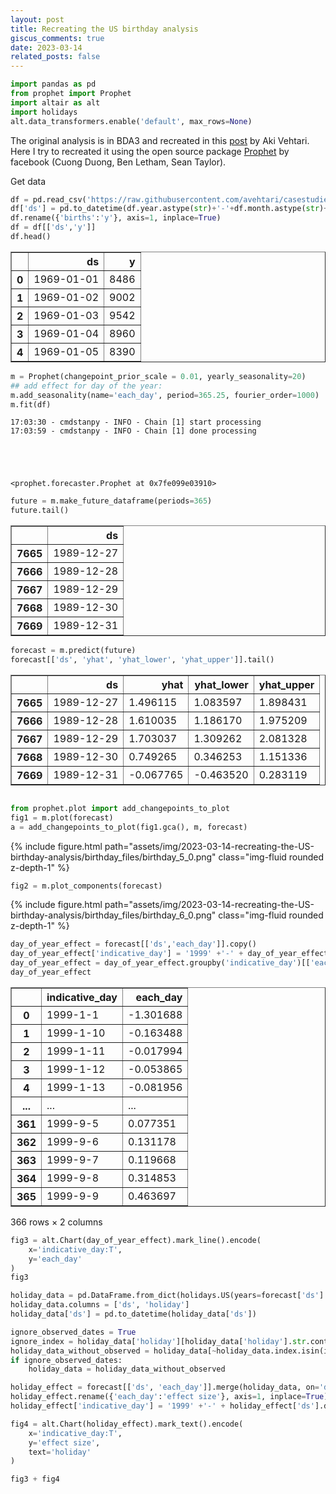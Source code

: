 ```yaml
---
layout: post
title: Recreating the US birthday analysis
giscus_comments: true
date: 2023-03-14
related_posts: false
---
```

```python
import pandas as pd
from prophet import Prophet
import altair as alt
import holidays
alt.data_transformers.enable('default', max_rows=None)
```

The original analysis is in BDA3 and recreated in this [post](https://avehtari.github.io/casestudies/Birthdays/birthdays.html) by Aki Vehtari.
Here I try to recreated it using the open source package [Prophet](https://facebook.github.io/prophet/) by facebook (Cuong Duong, Ben Letham, Sean Taylor).


Get data
```python
df = pd.read_csv('https://raw.githubusercontent.com/avehtari/casestudies/master/Birthdays/data/births_usa_1969.csv')
df['ds'] = pd.to_datetime(df.year.astype(str)+'-'+df.month.astype(str)+'-'+df.day.astype(str))
df.rename({'births':'y'}, axis=1, inplace=True)
df = df[['ds','y']]
df.head()
```




<div>
<style scoped>
    .dataframe tbody tr th:only-of-type {
        vertical-align: middle;
    }

    .dataframe tbody tr th {
        vertical-align: top;
    }

    .dataframe thead th {
        text-align: right;
    }
</style>
<table border="1" class="dataframe">
  <thead>
    <tr style="text-align: right;">
      <th></th>
      <th>ds</th>
      <th>y</th>
    </tr>
  </thead>
  <tbody>
    <tr>
      <th>0</th>
      <td>1969-01-01</td>
      <td>8486</td>
    </tr>
    <tr>
      <th>1</th>
      <td>1969-01-02</td>
      <td>9002</td>
    </tr>
    <tr>
      <th>2</th>
      <td>1969-01-03</td>
      <td>9542</td>
    </tr>
    <tr>
      <th>3</th>
      <td>1969-01-04</td>
      <td>8960</td>
    </tr>
    <tr>
      <th>4</th>
      <td>1969-01-05</td>
      <td>8390</td>
    </tr>
  </tbody>
</table>
</div>


```python
m = Prophet(changepoint_prior_scale = 0.01, yearly_seasonality=20)
## add effect for day of the year: 
m.add_seasonality(name='each_day', period=365.25, fourier_order=1000)
m.fit(df)
```

    17:03:30 - cmdstanpy - INFO - Chain [1] start processing
    17:03:59 - cmdstanpy - INFO - Chain [1] done processing





    <prophet.forecaster.Prophet at 0x7fe099e03910>




```python
future = m.make_future_dataframe(periods=365)
future.tail()
```




<div>
<style scoped>
    .dataframe tbody tr th:only-of-type {
        vertical-align: middle;
    }

    .dataframe tbody tr th {
        vertical-align: top;
    }

    .dataframe thead th {
        text-align: right;
    }
</style>
<table border="1" class="dataframe">
  <thead>
    <tr style="text-align: right;">
      <th></th>
      <th>ds</th>
    </tr>
  </thead>
  <tbody>
    <tr>
      <th>7665</th>
      <td>1989-12-27</td>
    </tr>
    <tr>
      <th>7666</th>
      <td>1989-12-28</td>
    </tr>
    <tr>
      <th>7667</th>
      <td>1989-12-29</td>
    </tr>
    <tr>
      <th>7668</th>
      <td>1989-12-30</td>
    </tr>
    <tr>
      <th>7669</th>
      <td>1989-12-31</td>
    </tr>
  </tbody>
</table>
</div>




```python
forecast = m.predict(future)
forecast[['ds', 'yhat', 'yhat_lower', 'yhat_upper']].tail()
```




<div>
<style scoped>
    .dataframe tbody tr th:only-of-type {
        vertical-align: middle;
    }

    .dataframe tbody tr th {
        vertical-align: top;
    }

    .dataframe thead th {
        text-align: right;
    }
</style>
<table border="1" class="dataframe">
  <thead>
    <tr style="text-align: right;">
      <th></th>
      <th>ds</th>
      <th>yhat</th>
      <th>yhat_lower</th>
      <th>yhat_upper</th>
    </tr>
  </thead>
  <tbody>
    <tr>
      <th>7665</th>
      <td>1989-12-27</td>
      <td>1.496115</td>
      <td>1.083597</td>
      <td>1.898431</td>
    </tr>
    <tr>
      <th>7666</th>
      <td>1989-12-28</td>
      <td>1.610035</td>
      <td>1.186170</td>
      <td>1.975209</td>
    </tr>
    <tr>
      <th>7667</th>
      <td>1989-12-29</td>
      <td>1.703037</td>
      <td>1.309262</td>
      <td>2.081328</td>
    </tr>
    <tr>
      <th>7668</th>
      <td>1989-12-30</td>
      <td>0.749265</td>
      <td>0.346253</td>
      <td>1.151336</td>
    </tr>
    <tr>
      <th>7669</th>
      <td>1989-12-31</td>
      <td>-0.067765</td>
      <td>-0.463520</td>
      <td>0.283119</td>
    </tr>
  </tbody>
</table>
</div>




```python

from prophet.plot import add_changepoints_to_plot
fig1 = m.plot(forecast)
a = add_changepoints_to_plot(fig1.gca(), m, forecast)
```


    
<div class="col-sm mt-3 mt-md-0">{% include figure.html path="assets/img/2023-03-14-recreating-the-US-birthday-analysis/birthday_files/birthday_5_0.png" class="img-fluid rounded z-depth-1" %} </div>


```python
fig2 = m.plot_components(forecast)

```
    
<div class="col-sm mt-3 mt-md-0">{% include figure.html path="assets/img/2023-03-14-recreating-the-US-birthday-analysis/birthday_files/birthday_6_0.png" class="img-fluid rounded z-depth-1" %} </div>
    



```python
day_of_year_effect = forecast[['ds','each_day']].copy()
day_of_year_effect['indicative_day'] = '1999' +'-' + day_of_year_effect['ds'].dt.month.astype(str) +'-' + day_of_year_effect['ds'].dt.day.astype(str)
day_of_year_effect = day_of_year_effect.groupby('indicative_day')[['each_day']].mean().reset_index()
day_of_year_effect
```




<div>
<style scoped>
    .dataframe tbody tr th:only-of-type {
        vertical-align: middle;
    }

    .dataframe tbody tr th {
        vertical-align: top;
    }

    .dataframe thead th {
        text-align: right;
    }
</style>
<table border="1" class="dataframe">
  <thead>
    <tr style="text-align: right;">
      <th></th>
      <th>indicative_day</th>
      <th>each_day</th>
    </tr>
  </thead>
  <tbody>
    <tr>
      <th>0</th>
      <td>1999-1-1</td>
      <td>-1.301688</td>
    </tr>
    <tr>
      <th>1</th>
      <td>1999-1-10</td>
      <td>-0.163488</td>
    </tr>
    <tr>
      <th>2</th>
      <td>1999-1-11</td>
      <td>-0.017994</td>
    </tr>
    <tr>
      <th>3</th>
      <td>1999-1-12</td>
      <td>-0.053865</td>
    </tr>
    <tr>
      <th>4</th>
      <td>1999-1-13</td>
      <td>-0.081956</td>
    </tr>
    <tr>
      <th>...</th>
      <td>...</td>
      <td>...</td>
    </tr>
    <tr>
      <th>361</th>
      <td>1999-9-5</td>
      <td>0.077351</td>
    </tr>
    <tr>
      <th>362</th>
      <td>1999-9-6</td>
      <td>0.131178</td>
    </tr>
    <tr>
      <th>363</th>
      <td>1999-9-7</td>
      <td>0.119668</td>
    </tr>
    <tr>
      <th>364</th>
      <td>1999-9-8</td>
      <td>0.314853</td>
    </tr>
    <tr>
      <th>365</th>
      <td>1999-9-9</td>
      <td>0.463697</td>
    </tr>
  </tbody>
</table>
<p>366 rows × 2 columns</p>
</div>




```python
fig3 = alt.Chart(day_of_year_effect).mark_line().encode(
    x='indicative_day:T',
    y='each_day'
)
fig3
```





<div id="altair-viz-590bf83eb3014f548538a076eca95d48"></div>
<script type="text/javascript">
  var VEGA_DEBUG = (typeof VEGA_DEBUG == "undefined") ? {} : VEGA_DEBUG;
  (function(spec, embedOpt){
    let outputDiv = document.currentScript.previousElementSibling;
    if (outputDiv.id !== "altair-viz-590bf83eb3014f548538a076eca95d48") {
      outputDiv = document.getElementById("altair-viz-590bf83eb3014f548538a076eca95d48");
    }
    const paths = {
      "vega": "https://cdn.jsdelivr.net/npm//vega@5?noext",
      "vega-lib": "https://cdn.jsdelivr.net/npm//vega-lib?noext",
      "vega-lite": "https://cdn.jsdelivr.net/npm//vega-lite@4.17.0?noext",
      "vega-embed": "https://cdn.jsdelivr.net/npm//vega-embed@6?noext",
    };

    function maybeLoadScript(lib, version) {
      var key = `${lib.replace("-", "")}_version`;
      return (VEGA_DEBUG[key] == version) ?
        Promise.resolve(paths[lib]) :
        new Promise(function(resolve, reject) {
          var s = document.createElement('script');
          document.getElementsByTagName("head")[0].appendChild(s);
          s.async = true;
          s.onload = () => {
            VEGA_DEBUG[key] = version;
            return resolve(paths[lib]);
          };
          s.onerror = () => reject(`Error loading script: ${paths[lib]}`);
          s.src = paths[lib];
        });
    }

    function showError(err) {
      outputDiv.innerHTML = `<div class="error" style="color:red;">${err}</div>`;
      throw err;
    }

    function displayChart(vegaEmbed) {
      vegaEmbed(outputDiv, spec, embedOpt)
        .catch(err => showError(`Javascript Error: ${err.message}<br>This usually means there's a typo in your chart specification. See the javascript console for the full traceback.`));
    }

    if(typeof define === "function" && define.amd) {
      requirejs.config({paths});
      require(["vega-embed"], displayChart, err => showError(`Error loading script: ${err.message}`));
    } else {
      maybeLoadScript("vega", "5")
        .then(() => maybeLoadScript("vega-lite", "4.17.0"))
        .then(() => maybeLoadScript("vega-embed", "6"))
        .catch(showError)
        .then(() => displayChart(vegaEmbed));
    }
  })({"config": {"view": {"continuousWidth": 400, "continuousHeight": 300}}, "data": {"name": "data-d6a4fe4b6c7f80adbcc45ab77e5c4508"}, "mark": "line", "encoding": {"x": {"field": "indicative_day", "type": "temporal"}, "y": {"field": "each_day", "type": "quantitative"}}, "$schema": "https://vega.github.io/schema/vega-lite/v4.17.0.json", "datasets": {"data-d6a4fe4b6c7f80adbcc45ab77e5c4508": [{"indicative_day": "1999-1-1", "each_day": -1.3016875285020422}, {"indicative_day": "1999-1-10", "each_day": -0.16348779645429776}, {"indicative_day": "1999-1-11", "each_day": -0.01799363473229105}, {"indicative_day": "1999-1-12", "each_day": -0.053864714811325556}, {"indicative_day": "1999-1-13", "each_day": -0.08195612409002818}, {"indicative_day": "1999-1-14", "each_day": -0.008688157468319534}, {"indicative_day": "1999-1-15", "each_day": -0.1077907759736848}, {"indicative_day": "1999-1-16", "each_day": -0.15654385325658118}, {"indicative_day": "1999-1-17", "each_day": -0.11327166657905499}, {"indicative_day": "1999-1-18", "each_day": -0.018325786951498894}, {"indicative_day": "1999-1-19", "each_day": -0.0550319646494107}, {"indicative_day": "1999-1-2", "each_day": -0.7940519061976484}, {"indicative_day": "1999-1-20", "each_day": -0.0739775903932631}, {"indicative_day": "1999-1-21", "each_day": -0.09966364345705354}, {"indicative_day": "1999-1-22", "each_day": -0.12716131314977103}, {"indicative_day": "1999-1-23", "each_day": -0.1759473082343611}, {"indicative_day": "1999-1-24", "each_day": -0.12606379621640026}, {"indicative_day": "1999-1-25", "each_day": -0.03244405748456434}, {"indicative_day": "1999-1-26", "each_day": -0.06733310638215294}, {"indicative_day": "1999-1-27", "each_day": -0.0760745101028437}, {"indicative_day": "1999-1-28", "each_day": -0.09360237469207534}, {"indicative_day": "1999-1-29", "each_day": -0.15886691634586803}, {"indicative_day": "1999-1-3", "each_day": -0.28328552464135265}, {"indicative_day": "1999-1-30", "each_day": -0.17254431073057888}, {"indicative_day": "1999-1-31", "each_day": -0.18472488039314644}, {"indicative_day": "1999-1-4", "each_day": -0.15351797251221702}, {"indicative_day": "1999-1-5", "each_day": -0.17984254588407791}, {"indicative_day": "1999-1-6", "each_day": -0.14312867596138898}, {"indicative_day": "1999-1-7", "each_day": -0.1504527587932818}, {"indicative_day": "1999-1-8", "each_day": -0.23718758734288178}, {"indicative_day": "1999-1-9", "each_day": -0.32163476756435966}, {"indicative_day": "1999-10-1", "each_day": 0.2699720545067486}, {"indicative_day": "1999-10-10", "each_day": 0.19135574568236033}, {"indicative_day": "1999-10-11", "each_day": 0.0563194193709628}, {"indicative_day": "1999-10-12", "each_day": 0.08229854826367111}, {"indicative_day": "1999-10-13", "each_day": -0.03682189218454544}, {"indicative_day": "1999-10-14", "each_day": 0.08728773290857703}, {"indicative_day": "1999-10-15", "each_day": 0.08354594912193834}, {"indicative_day": "1999-10-16", "each_day": 0.0017075501045705054}, {"indicative_day": "1999-10-17", "each_day": -0.008495581540153447}, {"indicative_day": "1999-10-18", "each_day": -0.054849720215038804}, {"indicative_day": "1999-10-19", "each_day": -0.04650212402519236}, {"indicative_day": "1999-10-2", "each_day": 0.24509803004906086}, {"indicative_day": "1999-10-20", "each_day": -0.037074343459821094}, {"indicative_day": "1999-10-21", "each_day": 0.02275891254015478}, {"indicative_day": "1999-10-22", "each_day": -0.0560327514422193}, {"indicative_day": "1999-10-23", "each_day": -0.07906802174937522}, {"indicative_day": "1999-10-24", "each_day": -0.06626835943085178}, {"indicative_day": "1999-10-25", "each_day": -0.018637260642223992}, {"indicative_day": "1999-10-26", "each_day": 0.006949742980155991}, {"indicative_day": "1999-10-27", "each_day": -0.008264438573951136}, {"indicative_day": "1999-10-28", "each_day": -0.004817698724890104}, {"indicative_day": "1999-10-29", "each_day": -0.08477910037569314}, {"indicative_day": "1999-10-3", "each_day": 0.20533699845193856}, {"indicative_day": "1999-10-30", "each_day": -0.06817678753319198}, {"indicative_day": "1999-10-31", "each_day": -0.21182436765428725}, {"indicative_day": "1999-10-4", "each_day": 0.18090231169802923}, {"indicative_day": "1999-10-5", "each_day": 0.1847259524312019}, {"indicative_day": "1999-10-6", "each_day": 0.1597747312193126}, {"indicative_day": "1999-10-7", "each_day": 0.13590228648734273}, {"indicative_day": "1999-10-8", "each_day": 0.1059203636079626}, {"indicative_day": "1999-10-9", "each_day": 0.1191230068841606}, {"indicative_day": "1999-11-1", "each_day": -0.029179053762674087}, {"indicative_day": "1999-11-10", "each_day": -0.023389783914108828}, {"indicative_day": "1999-11-11", "each_day": -0.014957635554108076}, {"indicative_day": "1999-11-12", "each_day": -0.09864887571681405}, {"indicative_day": "1999-11-13", "each_day": -0.13554905417315694}, {"indicative_day": "1999-11-14", "each_day": -0.03974003395811995}, {"indicative_day": "1999-11-15", "each_day": -0.026340748902997962}, {"indicative_day": "1999-11-16", "each_day": -0.03185591759669193}, {"indicative_day": "1999-11-17", "each_day": 0.012553079318899965}, {"indicative_day": "1999-11-18", "each_day": 0.055088461519160935}, {"indicative_day": "1999-11-19", "each_day": 0.03470492685356789}, {"indicative_day": "1999-11-2", "each_day": -0.08991647308027943}, {"indicative_day": "1999-11-20", "each_day": 0.07396419140459323}, {"indicative_day": "1999-11-21", "each_day": 0.05176887787211161}, {"indicative_day": "1999-11-22", "each_day": -0.22188466326159398}, {"indicative_day": "1999-11-23", "each_day": -0.16925033572342948}, {"indicative_day": "1999-11-24", "each_day": -0.2515315947049744}, {"indicative_day": "1999-11-25", "each_day": -0.22740690806910627}, {"indicative_day": "1999-11-26", "each_day": -0.33273235039151206}, {"indicative_day": "1999-11-27", "each_day": -0.3950897935427841}, {"indicative_day": "1999-11-28", "each_day": -0.26120540761382355}, {"indicative_day": "1999-11-29", "each_day": -0.0373285681011555}, {"indicative_day": "1999-11-3", "each_day": -0.014390500662336733}, {"indicative_day": "1999-11-30", "each_day": 0.06504403049763549}, {"indicative_day": "1999-11-4", "each_day": 0.030162724528828257}, {"indicative_day": "1999-11-5", "each_day": -0.042835992621528804}, {"indicative_day": "1999-11-6", "each_day": -0.06889453215681651}, {"indicative_day": "1999-11-7", "each_day": -0.023822405204814275}, {"indicative_day": "1999-11-8", "each_day": -0.02166626989496563}, {"indicative_day": "1999-11-9", "each_day": -0.025578211476639627}, {"indicative_day": "1999-12-1", "each_day": 0.10401354228046564}, {"indicative_day": "1999-12-10", "each_day": -0.13359609396649152}, {"indicative_day": "1999-12-11", "each_day": -0.16188036922299118}, {"indicative_day": "1999-12-12", "each_day": -0.06760472655291146}, {"indicative_day": "1999-12-13", "each_day": -0.2085361305989857}, {"indicative_day": "1999-12-14", "each_day": -0.052789447207455896}, {"indicative_day": "1999-12-15", "each_day": 0.09893610295773993}, {"indicative_day": "1999-12-16", "each_day": 0.19431548118825498}, {"indicative_day": "1999-12-17", "each_day": 0.19630601642467238}, {"indicative_day": "1999-12-18", "each_day": 0.2488535058391148}, {"indicative_day": "1999-12-19", "each_day": 0.32395140300890324}, {"indicative_day": "1999-12-2", "each_day": 0.0759026251936204}, {"indicative_day": "1999-12-20", "each_day": 0.2566057775273213}, {"indicative_day": "1999-12-21", "each_day": 0.11914363975423115}, {"indicative_day": "1999-12-22", "each_day": -0.21284528491705623}, {"indicative_day": "1999-12-23", "each_day": -0.548895074575928}, {"indicative_day": "1999-12-24", "each_day": -1.1273516996711745}, {"indicative_day": "1999-12-25", "each_day": -1.5481635013715147}, {"indicative_day": "1999-12-26", "each_day": -0.577772031899057}, {"indicative_day": "1999-12-27", "each_day": 0.32100230861634876}, {"indicative_day": "1999-12-28", "each_day": 0.6166993288924372}, {"indicative_day": "1999-12-29", "each_day": 0.6618072434220138}, {"indicative_day": "1999-12-3", "each_day": -0.05317939003583895}, {"indicative_day": "1999-12-30", "each_day": 0.758022899242529}, {"indicative_day": "1999-12-31", "each_day": 0.2143427427249748}, {"indicative_day": "1999-12-4", "each_day": -0.07758362788593239}, {"indicative_day": "1999-12-5", "each_day": -0.06237055231803472}, {"indicative_day": "1999-12-6", "each_day": -0.11300850513852219}, {"indicative_day": "1999-12-7", "each_day": -0.15229887231388348}, {"indicative_day": "1999-12-8", "each_day": -0.07210520053825505}, {"indicative_day": "1999-12-9", "each_day": -0.11129442326962635}, {"indicative_day": "1999-2-1", "each_day": -0.06435705205543062}, {"indicative_day": "1999-2-10", "each_day": -0.02547983596826729}, {"indicative_day": "1999-2-11", "each_day": -0.07859959727148906}, {"indicative_day": "1999-2-12", "each_day": -0.00489352145947125}, {"indicative_day": "1999-2-13", "each_day": -0.2530180114222627}, {"indicative_day": "1999-2-14", "each_day": 0.216600578388773}, {"indicative_day": "1999-2-15", "each_day": -0.05332339130364079}, {"indicative_day": "1999-2-16", "each_day": -0.08735200557748343}, {"indicative_day": "1999-2-17", "each_day": -0.04637955956264119}, {"indicative_day": "1999-2-18", "each_day": -0.06994953126946553}, {"indicative_day": "1999-2-19", "each_day": -0.13044081371976887}, {"indicative_day": "1999-2-2", "each_day": 0.002222370899137386}, {"indicative_day": "1999-2-20", "each_day": -0.043533187078643995}, {"indicative_day": "1999-2-21", "each_day": -0.1142196099616656}, {"indicative_day": "1999-2-22", "each_day": 0.02935696990236951}, {"indicative_day": "1999-2-23", "each_day": -0.03611217531919976}, {"indicative_day": "1999-2-24", "each_day": 0.0181391913842484}, {"indicative_day": "1999-2-25", "each_day": -0.0021711879290748776}, {"indicative_day": "1999-2-26", "each_day": -0.06933866755766956}, {"indicative_day": "1999-2-27", "each_day": -0.1593626855923896}, {"indicative_day": "1999-2-28", "each_day": -0.09216299325839608}, {"indicative_day": "1999-2-29", "each_day": -0.44549831550734603}, {"indicative_day": "1999-2-3", "each_day": -0.04066016379047365}, {"indicative_day": "1999-2-4", "each_day": -0.11810217557578499}, {"indicative_day": "1999-2-5", "each_day": -0.12631100446679439}, {"indicative_day": "1999-2-6", "each_day": -0.1393593847629202}, {"indicative_day": "1999-2-7", "each_day": -0.1324764892376433}, {"indicative_day": "1999-2-8", "each_day": -0.10013121692211198}, {"indicative_day": "1999-2-9", "each_day": -0.09887056478735885}, {"indicative_day": "1999-3-1", "each_day": -0.010503177820420224}, {"indicative_day": "1999-3-10", "each_day": -0.0414834631652652}, {"indicative_day": "1999-3-11", "each_day": -0.03994453048199231}, {"indicative_day": "1999-3-12", "each_day": -0.07041506645327267}, {"indicative_day": "1999-3-13", "each_day": -0.19688582492442114}, {"indicative_day": "1999-3-14", "each_day": -0.07248640645931277}, {"indicative_day": "1999-3-15", "each_day": -0.0999839026775785}, {"indicative_day": "1999-3-16", "each_day": -0.09493473781645842}, {"indicative_day": "1999-3-17", "each_day": 0.04060062388540702}, {"indicative_day": "1999-3-18", "each_day": -0.06460253583197259}, {"indicative_day": "1999-3-19", "each_day": -0.10066636694318276}, {"indicative_day": "1999-3-2", "each_day": -0.0493062641142164}, {"indicative_day": "1999-3-20", "each_day": -0.09006730494194792}, {"indicative_day": "1999-3-21", "each_day": -0.07642175739316939}, {"indicative_day": "1999-3-22", "each_day": -0.10571058527452382}, {"indicative_day": "1999-3-23", "each_day": -0.10288699440313592}, {"indicative_day": "1999-3-24", "each_day": -0.1338877842095682}, {"indicative_day": "1999-3-25", "each_day": -0.04901907245274005}, {"indicative_day": "1999-3-26", "each_day": -0.12302799508038144}, {"indicative_day": "1999-3-27", "each_day": -0.12341707152578704}, {"indicative_day": "1999-3-28", "each_day": -0.08558146693346781}, {"indicative_day": "1999-3-29", "each_day": -0.07159252758886636}, {"indicative_day": "1999-3-3", "each_day": 0.08125596181417002}, {"indicative_day": "1999-3-30", "each_day": -0.12466324642339413}, {"indicative_day": "1999-3-31", "each_day": -0.10096162051643393}, {"indicative_day": "1999-3-4", "each_day": -0.004549851141679937}, {"indicative_day": "1999-3-5", "each_day": -0.06574174837981239}, {"indicative_day": "1999-3-6", "each_day": -0.10283132762499585}, {"indicative_day": "1999-3-7", "each_day": -0.09074244245373297}, {"indicative_day": "1999-3-8", "each_day": -0.0240996356994655}, {"indicative_day": "1999-3-9", "each_day": -0.12307067467508097}, {"indicative_day": "1999-4-1", "each_day": -0.27813009284079404}, {"indicative_day": "1999-4-10", "each_day": -0.1983617499587368}, {"indicative_day": "1999-4-11", "each_day": -0.18922493945497443}, {"indicative_day": "1999-4-12", "each_day": -0.1558209654000536}, {"indicative_day": "1999-4-13", "each_day": -0.2647262766191971}, {"indicative_day": "1999-4-14", "each_day": -0.13903648015305498}, {"indicative_day": "1999-4-15", "each_day": -0.09413870724901886}, {"indicative_day": "1999-4-16", "each_day": -0.16627569810560888}, {"indicative_day": "1999-4-17", "each_day": -0.1935266123402108}, {"indicative_day": "1999-4-18", "each_day": -0.13419590492530956}, {"indicative_day": "1999-4-19", "each_day": -0.15389974316949076}, {"indicative_day": "1999-4-2", "each_day": -0.048032555383991794}, {"indicative_day": "1999-4-20", "each_day": -0.20410370016894946}, {"indicative_day": "1999-4-21", "each_day": -0.16867498926517982}, {"indicative_day": "1999-4-22", "each_day": -0.12012110437665081}, {"indicative_day": "1999-4-23", "each_day": -0.18513807494689016}, {"indicative_day": "1999-4-24", "each_day": -0.23749166137360025}, {"indicative_day": "1999-4-25", "each_day": -0.1938431165747881}, {"indicative_day": "1999-4-26", "each_day": -0.15539881202266573}, {"indicative_day": "1999-4-27", "each_day": -0.23751519757953485}, {"indicative_day": "1999-4-28", "each_day": -0.17453476262401904}, {"indicative_day": "1999-4-29", "each_day": -0.25131263201931875}, {"indicative_day": "1999-4-3", "each_day": -0.1402776478548151}, {"indicative_day": "1999-4-30", "each_day": -0.23902573497889681}, {"indicative_day": "1999-4-4", "each_day": -0.08807977708551251}, {"indicative_day": "1999-4-5", "each_day": -0.18865467704934713}, {"indicative_day": "1999-4-6", "each_day": -0.14206587723815636}, {"indicative_day": "1999-4-7", "each_day": -0.13869772175982817}, {"indicative_day": "1999-4-8", "each_day": -0.10365725232611556}, {"indicative_day": "1999-4-9", "each_day": -0.20072669665329343}, {"indicative_day": "1999-5-1", "each_day": -0.10773736812802982}, {"indicative_day": "1999-5-10", "each_day": -0.1170170557241572}, {"indicative_day": "1999-5-11", "each_day": -0.129733452815525}, {"indicative_day": "1999-5-12", "each_day": -0.14023540765404738}, {"indicative_day": "1999-5-13", "each_day": -0.21604991315333294}, {"indicative_day": "1999-5-14", "each_day": -0.19620426022114032}, {"indicative_day": "1999-5-15", "each_day": -0.12259273552223587}, {"indicative_day": "1999-5-16", "each_day": -0.15048456199136465}, {"indicative_day": "1999-5-17", "each_day": -0.14953105405337247}, {"indicative_day": "1999-5-18", "each_day": -0.12373936820474798}, {"indicative_day": "1999-5-19", "each_day": -0.1263494301757375}, {"indicative_day": "1999-5-2", "each_day": -0.15865650347302923}, {"indicative_day": "1999-5-20", "each_day": 0.023363982654586894}, {"indicative_day": "1999-5-21", "each_day": -0.11170212236648769}, {"indicative_day": "1999-5-22", "each_day": -0.06681430686027666}, {"indicative_day": "1999-5-23", "each_day": -0.04819078827573551}, {"indicative_day": "1999-5-24", "each_day": -0.041344016816070604}, {"indicative_day": "1999-5-25", "each_day": -0.14247268313353828}, {"indicative_day": "1999-5-26", "each_day": -0.21993304274726752}, {"indicative_day": "1999-5-27", "each_day": -0.09739818525245514}, {"indicative_day": "1999-5-28", "each_day": -0.20795025112031723}, {"indicative_day": "1999-5-29", "each_day": -0.07381276800773288}, {"indicative_day": "1999-5-3", "each_day": -0.18173242053280464}, {"indicative_day": "1999-5-30", "each_day": -0.2712715632682913}, {"indicative_day": "1999-5-31", "each_day": -0.20582763655059272}, {"indicative_day": "1999-5-4", "each_day": -0.2232743072411659}, {"indicative_day": "1999-5-5", "each_day": -0.10808888418146147}, {"indicative_day": "1999-5-6", "each_day": -0.13569847573247174}, {"indicative_day": "1999-5-7", "each_day": -0.1660308596346734}, {"indicative_day": "1999-5-8", "each_day": -0.16687920605317946}, {"indicative_day": "1999-5-9", "each_day": -0.20131928229046758}, {"indicative_day": "1999-6-1", "each_day": 0.0031393828060392428}, {"indicative_day": "1999-6-10", "each_day": 0.020375657469869888}, {"indicative_day": "1999-6-11", "each_day": -0.07536102595926605}, {"indicative_day": "1999-6-12", "each_day": -0.06301264390616398}, {"indicative_day": "1999-6-13", "each_day": -0.1927039058781133}, {"indicative_day": "1999-6-14", "each_day": -0.04448357339348485}, {"indicative_day": "1999-6-15", "each_day": -0.056497299033614855}, {"indicative_day": "1999-6-16", "each_day": 0.0449718850629673}, {"indicative_day": "1999-6-17", "each_day": 0.04202003315778706}, {"indicative_day": "1999-6-18", "each_day": -0.04220860251531061}, {"indicative_day": "1999-6-19", "each_day": -0.07015889910764217}, {"indicative_day": "1999-6-2", "each_day": 0.006004489749509827}, {"indicative_day": "1999-6-20", "each_day": 0.04036409398708781}, {"indicative_day": "1999-6-21", "each_day": -0.049016920846756046}, {"indicative_day": "1999-6-22", "each_day": -0.029756572704545407}, {"indicative_day": "1999-6-23", "each_day": -0.030250205211860587}, {"indicative_day": "1999-6-24", "each_day": 0.04509681824756376}, {"indicative_day": "1999-6-25", "each_day": 0.03934134598483708}, {"indicative_day": "1999-6-26", "each_day": 0.03710966324617169}, {"indicative_day": "1999-6-27", "each_day": 0.03706598384207201}, {"indicative_day": "1999-6-28", "each_day": 0.11552889597889687}, {"indicative_day": "1999-6-29", "each_day": 0.09000949710584007}, {"indicative_day": "1999-6-3", "each_day": -0.041909219225374245}, {"indicative_day": "1999-6-30", "each_day": 0.17955007669869336}, {"indicative_day": "1999-6-4", "each_day": -0.10737931970041374}, {"indicative_day": "1999-6-5", "each_day": -0.10710140528374078}, {"indicative_day": "1999-6-6", "each_day": 0.005620646150415896}, {"indicative_day": "1999-6-7", "each_day": -0.09151471433257388}, {"indicative_day": "1999-6-8", "each_day": -0.14809635957494485}, {"indicative_day": "1999-6-9", "each_day": -0.05260643262436998}, {"indicative_day": "1999-7-1", "each_day": 0.2454452086345132}, {"indicative_day": "1999-7-10", "each_day": 0.2535695046449866}, {"indicative_day": "1999-7-11", "each_day": 0.13445467801935007}, {"indicative_day": "1999-7-12", "each_day": 0.10106931997093069}, {"indicative_day": "1999-7-13", "each_day": 0.02859601809172114}, {"indicative_day": "1999-7-14", "each_day": 0.24145060249867914}, {"indicative_day": "1999-7-15", "each_day": 0.2917574286799216}, {"indicative_day": "1999-7-16", "each_day": 0.2083251954797649}, {"indicative_day": "1999-7-17", "each_day": 0.19049432002148037}, {"indicative_day": "1999-7-18", "each_day": 0.11279687915007211}, {"indicative_day": "1999-7-19", "each_day": 0.12492356547410453}, {"indicative_day": "1999-7-2", "each_day": 0.2471222204953866}, {"indicative_day": "1999-7-20", "each_day": 0.22730202650647152}, {"indicative_day": "1999-7-21", "each_day": 0.19374655609743657}, {"indicative_day": "1999-7-22", "each_day": 0.281150036969938}, {"indicative_day": "1999-7-23", "each_day": 0.21279038616153056}, {"indicative_day": "1999-7-24", "each_day": 0.18193566462857125}, {"indicative_day": "1999-7-25", "each_day": 0.1811923123857468}, {"indicative_day": "1999-7-26", "each_day": 0.1897136387289007}, {"indicative_day": "1999-7-27", "each_day": 0.2564117506058412}, {"indicative_day": "1999-7-28", "each_day": 0.2797254144166218}, {"indicative_day": "1999-7-29", "each_day": 0.30681610065507636}, {"indicative_day": "1999-7-3", "each_day": 0.04160125083386287}, {"indicative_day": "1999-7-30", "each_day": 0.2212272267263563}, {"indicative_day": "1999-7-31", "each_day": 0.18226974437994667}, {"indicative_day": "1999-7-4", "each_day": -0.9173376168596974}, {"indicative_day": "1999-7-5", "each_day": -0.20499297465590618}, {"indicative_day": "1999-7-6", "each_day": 0.22734043509399415}, {"indicative_day": "1999-7-7", "each_day": 0.42619554545469523}, {"indicative_day": "1999-7-8", "each_day": 0.4151204436215464}, {"indicative_day": "1999-7-9", "each_day": 0.26541166611286476}, {"indicative_day": "1999-8-1", "each_day": 0.2219734093079857}, {"indicative_day": "1999-8-10", "each_day": 0.2542582438704688}, {"indicative_day": "1999-8-11", "each_day": 0.2022414488256}, {"indicative_day": "1999-8-12", "each_day": 0.3333299057905831}, {"indicative_day": "1999-8-13", "each_day": 0.16290892623806216}, {"indicative_day": "1999-8-14", "each_day": 0.2650724194957417}, {"indicative_day": "1999-8-15", "each_day": 0.2831040030741819}, {"indicative_day": "1999-8-16", "each_day": 0.23676588632206677}, {"indicative_day": "1999-8-17", "each_day": 0.2250079750530002}, {"indicative_day": "1999-8-18", "each_day": 0.2649634778923896}, {"indicative_day": "1999-8-19", "each_day": 0.270077565447041}, {"indicative_day": "1999-8-2", "each_day": 0.17841942456762}, {"indicative_day": "1999-8-20", "each_day": 0.25514799207548566}, {"indicative_day": "1999-8-21", "each_day": 0.2123443851739204}, {"indicative_day": "1999-8-22", "each_day": 0.18512898072052084}, {"indicative_day": "1999-8-23", "each_day": 0.15733066710659077}, {"indicative_day": "1999-8-24", "each_day": 0.16321014360438146}, {"indicative_day": "1999-8-25", "each_day": 0.21367218817806022}, {"indicative_day": "1999-8-26", "each_day": 0.3241495055001735}, {"indicative_day": "1999-8-27", "each_day": 0.2720616673968796}, {"indicative_day": "1999-8-28", "each_day": 0.30608224866556355}, {"indicative_day": "1999-8-29", "each_day": 0.2567738461058104}, {"indicative_day": "1999-8-3", "each_day": 0.21724239019405028}, {"indicative_day": "1999-8-30", "each_day": 0.2746452681732259}, {"indicative_day": "1999-8-31", "each_day": 0.26349011297317615}, {"indicative_day": "1999-8-4", "each_day": 0.16894387101379701}, {"indicative_day": "1999-8-5", "each_day": 0.20483418135890546}, {"indicative_day": "1999-8-6", "each_day": 0.21857159334781645}, {"indicative_day": "1999-8-7", "each_day": 0.23299080505285277}, {"indicative_day": "1999-8-8", "each_day": 0.36742669744630757}, {"indicative_day": "1999-8-9", "each_day": 0.21175001728361545}, {"indicative_day": "1999-9-1", "each_day": -0.06585960759346099}, {"indicative_day": "1999-9-10", "each_day": 0.36102343182080937}, {"indicative_day": "1999-9-11", "each_day": 0.29867270422110004}, {"indicative_day": "1999-9-12", "each_day": 0.2973214291365146}, {"indicative_day": "1999-9-13", "each_day": 0.1801757429026565}, {"indicative_day": "1999-9-14", "each_day": 0.3423339938280492}, {"indicative_day": "1999-9-15", "each_day": 0.32956233575004656}, {"indicative_day": "1999-9-16", "each_day": 0.43465697534240216}, {"indicative_day": "1999-9-17", "each_day": 0.35897833525104367}, {"indicative_day": "1999-9-18", "each_day": 0.35449977476647154}, {"indicative_day": "1999-9-19", "each_day": 0.3811784184389873}, {"indicative_day": "1999-9-2", "each_day": 0.05103112458139436}, {"indicative_day": "1999-9-20", "each_day": 0.42353301647346064}, {"indicative_day": "1999-9-21", "each_day": 0.41018707515067226}, {"indicative_day": "1999-9-22", "each_day": 0.4084152924209283}, {"indicative_day": "1999-9-23", "each_day": 0.4191223432066638}, {"indicative_day": "1999-9-24", "each_day": 0.37188527140754524}, {"indicative_day": "1999-9-25", "each_day": 0.3701597397391732}, {"indicative_day": "1999-9-26", "each_day": 0.408371057246445}, {"indicative_day": "1999-9-27", "each_day": 0.37489745046336526}, {"indicative_day": "1999-9-28", "each_day": 0.29524320383300207}, {"indicative_day": "1999-9-29", "each_day": 0.31193032592517655}, {"indicative_day": "1999-9-3", "each_day": 0.10156705083010882}, {"indicative_day": "1999-9-30", "each_day": 0.34312741580732004}, {"indicative_day": "1999-9-4", "each_day": 0.1912222605888119}, {"indicative_day": "1999-9-5", "each_day": 0.07735099224308409}, {"indicative_day": "1999-9-6", "each_day": 0.13117816786963202}, {"indicative_day": "1999-9-7", "each_day": 0.11966764559793115}, {"indicative_day": "1999-9-8", "each_day": 0.3148529094861128}, {"indicative_day": "1999-9-9", "each_day": 0.46369691963564524}]}}, {"mode": "vega-lite"});
</script>




```python
holiday_data = pd.DataFrame.from_dict(holidays.US(years=forecast['ds'].dt.year.values).items())
holiday_data.columns = ['ds', 'holiday']
holiday_data['ds'] = pd.to_datetime(holiday_data['ds'])

ignore_observed_dates = True
ignore_index = holiday_data['holiday'][holiday_data['holiday'].str.contains('Observed')].index
holiday_data_without_observed = holiday_data[~holiday_data.index.isin(ignore_index)]
if ignore_observed_dates:
    holiday_data = holiday_data_without_observed
```


```python
holiday_effect = forecast[['ds', 'each_day']].merge(holiday_data, on='ds', how='outer').groupby('holiday').agg({'ds':'first', 'each_day':'mean'}).reset_index()
holiday_effect.rename({'each_day':'effect size'}, axis=1, inplace=True)
holiday_effect['indicative_day'] = '1999' +'-' + holiday_effect['ds'].dt.month.astype(str) +'-' + holiday_effect['ds'].dt.day.astype(str)

```


```python
fig4 = alt.Chart(holiday_effect).mark_text().encode(
    x='indicative_day:T',
    y='effect size',
    text='holiday'
)
```


```python
fig3 + fig4 
```





<div id="altair-viz-519a49308e1d47b7b49e8813aa79f8e7"></div>
<script type="text/javascript">
  var VEGA_DEBUG = (typeof VEGA_DEBUG == "undefined") ? {} : VEGA_DEBUG;
  (function(spec, embedOpt){
    let outputDiv = document.currentScript.previousElementSibling;
    if (outputDiv.id !== "altair-viz-519a49308e1d47b7b49e8813aa79f8e7") {
      outputDiv = document.getElementById("altair-viz-519a49308e1d47b7b49e8813aa79f8e7");
    }
    const paths = {
      "vega": "https://cdn.jsdelivr.net/npm//vega@5?noext",
      "vega-lib": "https://cdn.jsdelivr.net/npm//vega-lib?noext",
      "vega-lite": "https://cdn.jsdelivr.net/npm//vega-lite@4.17.0?noext",
      "vega-embed": "https://cdn.jsdelivr.net/npm//vega-embed@6?noext",
    };

    function maybeLoadScript(lib, version) {
      var key = `${lib.replace("-", "")}_version`;
      return (VEGA_DEBUG[key] == version) ?
        Promise.resolve(paths[lib]) :
        new Promise(function(resolve, reject) {
          var s = document.createElement('script');
          document.getElementsByTagName("head")[0].appendChild(s);
          s.async = true;
          s.onload = () => {
            VEGA_DEBUG[key] = version;
            return resolve(paths[lib]);
          };
          s.onerror = () => reject(`Error loading script: ${paths[lib]}`);
          s.src = paths[lib];
        });
    }

    function showError(err) {
      outputDiv.innerHTML = `<div class="error" style="color:red;">${err}</div>`;
      throw err;
    }

    function displayChart(vegaEmbed) {
      vegaEmbed(outputDiv, spec, embedOpt)
        .catch(err => showError(`Javascript Error: ${err.message}<br>This usually means there's a typo in your chart specification. See the javascript console for the full traceback.`));
    }

    if(typeof define === "function" && define.amd) {
      requirejs.config({paths});
      require(["vega-embed"], displayChart, err => showError(`Error loading script: ${err.message}`));
    } else {
      maybeLoadScript("vega", "5")
        .then(() => maybeLoadScript("vega-lite", "4.17.0"))
        .then(() => maybeLoadScript("vega-embed", "6"))
        .catch(showError)
        .then(() => displayChart(vegaEmbed));
    }
  })({"config": {"view": {"continuousWidth": 400, "continuousHeight": 300}}, "layer": [{"data": {"name": "data-d6a4fe4b6c7f80adbcc45ab77e5c4508"}, "mark": "line", "encoding": {"x": {"field": "indicative_day", "type": "temporal"}, "y": {"field": "each_day", "type": "quantitative"}}}, {"data": {"name": "data-6490e5d4bbc61f7fe504b170ff6e392e"}, "mark": "text", "encoding": {"text": {"field": "holiday", "type": "nominal"}, "x": {"field": "indicative_day", "type": "temporal"}, "y": {"field": "effect size", "type": "quantitative"}}}], "$schema": "https://vega.github.io/schema/vega-lite/v4.17.0.json", "datasets": {"data-d6a4fe4b6c7f80adbcc45ab77e5c4508": [{"indicative_day": "1999-1-1", "each_day": -1.3016875285020422}, {"indicative_day": "1999-1-10", "each_day": -0.16348779645429776}, {"indicative_day": "1999-1-11", "each_day": -0.01799363473229105}, {"indicative_day": "1999-1-12", "each_day": -0.053864714811325556}, {"indicative_day": "1999-1-13", "each_day": -0.08195612409002818}, {"indicative_day": "1999-1-14", "each_day": -0.008688157468319534}, {"indicative_day": "1999-1-15", "each_day": -0.1077907759736848}, {"indicative_day": "1999-1-16", "each_day": -0.15654385325658118}, {"indicative_day": "1999-1-17", "each_day": -0.11327166657905499}, {"indicative_day": "1999-1-18", "each_day": -0.018325786951498894}, {"indicative_day": "1999-1-19", "each_day": -0.0550319646494107}, {"indicative_day": "1999-1-2", "each_day": -0.7940519061976484}, {"indicative_day": "1999-1-20", "each_day": -0.0739775903932631}, {"indicative_day": "1999-1-21", "each_day": -0.09966364345705354}, {"indicative_day": "1999-1-22", "each_day": -0.12716131314977103}, {"indicative_day": "1999-1-23", "each_day": -0.1759473082343611}, {"indicative_day": "1999-1-24", "each_day": -0.12606379621640026}, {"indicative_day": "1999-1-25", "each_day": -0.03244405748456434}, {"indicative_day": "1999-1-26", "each_day": -0.06733310638215294}, {"indicative_day": "1999-1-27", "each_day": -0.0760745101028437}, {"indicative_day": "1999-1-28", "each_day": -0.09360237469207534}, {"indicative_day": "1999-1-29", "each_day": -0.15886691634586803}, {"indicative_day": "1999-1-3", "each_day": -0.28328552464135265}, {"indicative_day": "1999-1-30", "each_day": -0.17254431073057888}, {"indicative_day": "1999-1-31", "each_day": -0.18472488039314644}, {"indicative_day": "1999-1-4", "each_day": -0.15351797251221702}, {"indicative_day": "1999-1-5", "each_day": -0.17984254588407791}, {"indicative_day": "1999-1-6", "each_day": -0.14312867596138898}, {"indicative_day": "1999-1-7", "each_day": -0.1504527587932818}, {"indicative_day": "1999-1-8", "each_day": -0.23718758734288178}, {"indicative_day": "1999-1-9", "each_day": -0.32163476756435966}, {"indicative_day": "1999-10-1", "each_day": 0.2699720545067486}, {"indicative_day": "1999-10-10", "each_day": 0.19135574568236033}, {"indicative_day": "1999-10-11", "each_day": 0.0563194193709628}, {"indicative_day": "1999-10-12", "each_day": 0.08229854826367111}, {"indicative_day": "1999-10-13", "each_day": -0.03682189218454544}, {"indicative_day": "1999-10-14", "each_day": 0.08728773290857703}, {"indicative_day": "1999-10-15", "each_day": 0.08354594912193834}, {"indicative_day": "1999-10-16", "each_day": 0.0017075501045705054}, {"indicative_day": "1999-10-17", "each_day": -0.008495581540153447}, {"indicative_day": "1999-10-18", "each_day": -0.054849720215038804}, {"indicative_day": "1999-10-19", "each_day": -0.04650212402519236}, {"indicative_day": "1999-10-2", "each_day": 0.24509803004906086}, {"indicative_day": "1999-10-20", "each_day": -0.037074343459821094}, {"indicative_day": "1999-10-21", "each_day": 0.02275891254015478}, {"indicative_day": "1999-10-22", "each_day": -0.0560327514422193}, {"indicative_day": "1999-10-23", "each_day": -0.07906802174937522}, {"indicative_day": "1999-10-24", "each_day": -0.06626835943085178}, {"indicative_day": "1999-10-25", "each_day": -0.018637260642223992}, {"indicative_day": "1999-10-26", "each_day": 0.006949742980155991}, {"indicative_day": "1999-10-27", "each_day": -0.008264438573951136}, {"indicative_day": "1999-10-28", "each_day": -0.004817698724890104}, {"indicative_day": "1999-10-29", "each_day": -0.08477910037569314}, {"indicative_day": "1999-10-3", "each_day": 0.20533699845193856}, {"indicative_day": "1999-10-30", "each_day": -0.06817678753319198}, {"indicative_day": "1999-10-31", "each_day": -0.21182436765428725}, {"indicative_day": "1999-10-4", "each_day": 0.18090231169802923}, {"indicative_day": "1999-10-5", "each_day": 0.1847259524312019}, {"indicative_day": "1999-10-6", "each_day": 0.1597747312193126}, {"indicative_day": "1999-10-7", "each_day": 0.13590228648734273}, {"indicative_day": "1999-10-8", "each_day": 0.1059203636079626}, {"indicative_day": "1999-10-9", "each_day": 0.1191230068841606}, {"indicative_day": "1999-11-1", "each_day": -0.029179053762674087}, {"indicative_day": "1999-11-10", "each_day": -0.023389783914108828}, {"indicative_day": "1999-11-11", "each_day": -0.014957635554108076}, {"indicative_day": "1999-11-12", "each_day": -0.09864887571681405}, {"indicative_day": "1999-11-13", "each_day": -0.13554905417315694}, {"indicative_day": "1999-11-14", "each_day": -0.03974003395811995}, {"indicative_day": "1999-11-15", "each_day": -0.026340748902997962}, {"indicative_day": "1999-11-16", "each_day": -0.03185591759669193}, {"indicative_day": "1999-11-17", "each_day": 0.012553079318899965}, {"indicative_day": "1999-11-18", "each_day": 0.055088461519160935}, {"indicative_day": "1999-11-19", "each_day": 0.03470492685356789}, {"indicative_day": "1999-11-2", "each_day": -0.08991647308027943}, {"indicative_day": "1999-11-20", "each_day": 0.07396419140459323}, {"indicative_day": "1999-11-21", "each_day": 0.05176887787211161}, {"indicative_day": "1999-11-22", "each_day": -0.22188466326159398}, {"indicative_day": "1999-11-23", "each_day": -0.16925033572342948}, {"indicative_day": "1999-11-24", "each_day": -0.2515315947049744}, {"indicative_day": "1999-11-25", "each_day": -0.22740690806910627}, {"indicative_day": "1999-11-26", "each_day": -0.33273235039151206}, {"indicative_day": "1999-11-27", "each_day": -0.3950897935427841}, {"indicative_day": "1999-11-28", "each_day": -0.26120540761382355}, {"indicative_day": "1999-11-29", "each_day": -0.0373285681011555}, {"indicative_day": "1999-11-3", "each_day": -0.014390500662336733}, {"indicative_day": "1999-11-30", "each_day": 0.06504403049763549}, {"indicative_day": "1999-11-4", "each_day": 0.030162724528828257}, {"indicative_day": "1999-11-5", "each_day": -0.042835992621528804}, {"indicative_day": "1999-11-6", "each_day": -0.06889453215681651}, {"indicative_day": "1999-11-7", "each_day": -0.023822405204814275}, {"indicative_day": "1999-11-8", "each_day": -0.02166626989496563}, {"indicative_day": "1999-11-9", "each_day": -0.025578211476639627}, {"indicative_day": "1999-12-1", "each_day": 0.10401354228046564}, {"indicative_day": "1999-12-10", "each_day": -0.13359609396649152}, {"indicative_day": "1999-12-11", "each_day": -0.16188036922299118}, {"indicative_day": "1999-12-12", "each_day": -0.06760472655291146}, {"indicative_day": "1999-12-13", "each_day": -0.2085361305989857}, {"indicative_day": "1999-12-14", "each_day": -0.052789447207455896}, {"indicative_day": "1999-12-15", "each_day": 0.09893610295773993}, {"indicative_day": "1999-12-16", "each_day": 0.19431548118825498}, {"indicative_day": "1999-12-17", "each_day": 0.19630601642467238}, {"indicative_day": "1999-12-18", "each_day": 0.2488535058391148}, {"indicative_day": "1999-12-19", "each_day": 0.32395140300890324}, {"indicative_day": "1999-12-2", "each_day": 0.0759026251936204}, {"indicative_day": "1999-12-20", "each_day": 0.2566057775273213}, {"indicative_day": "1999-12-21", "each_day": 0.11914363975423115}, {"indicative_day": "1999-12-22", "each_day": -0.21284528491705623}, {"indicative_day": "1999-12-23", "each_day": -0.548895074575928}, {"indicative_day": "1999-12-24", "each_day": -1.1273516996711745}, {"indicative_day": "1999-12-25", "each_day": -1.5481635013715147}, {"indicative_day": "1999-12-26", "each_day": -0.577772031899057}, {"indicative_day": "1999-12-27", "each_day": 0.32100230861634876}, {"indicative_day": "1999-12-28", "each_day": 0.6166993288924372}, {"indicative_day": "1999-12-29", "each_day": 0.6618072434220138}, {"indicative_day": "1999-12-3", "each_day": -0.05317939003583895}, {"indicative_day": "1999-12-30", "each_day": 0.758022899242529}, {"indicative_day": "1999-12-31", "each_day": 0.2143427427249748}, {"indicative_day": "1999-12-4", "each_day": -0.07758362788593239}, {"indicative_day": "1999-12-5", "each_day": -0.06237055231803472}, {"indicative_day": "1999-12-6", "each_day": -0.11300850513852219}, {"indicative_day": "1999-12-7", "each_day": -0.15229887231388348}, {"indicative_day": "1999-12-8", "each_day": -0.07210520053825505}, {"indicative_day": "1999-12-9", "each_day": -0.11129442326962635}, {"indicative_day": "1999-2-1", "each_day": -0.06435705205543062}, {"indicative_day": "1999-2-10", "each_day": -0.02547983596826729}, {"indicative_day": "1999-2-11", "each_day": -0.07859959727148906}, {"indicative_day": "1999-2-12", "each_day": -0.00489352145947125}, {"indicative_day": "1999-2-13", "each_day": -0.2530180114222627}, {"indicative_day": "1999-2-14", "each_day": 0.216600578388773}, {"indicative_day": "1999-2-15", "each_day": -0.05332339130364079}, {"indicative_day": "1999-2-16", "each_day": -0.08735200557748343}, {"indicative_day": "1999-2-17", "each_day": -0.04637955956264119}, {"indicative_day": "1999-2-18", "each_day": -0.06994953126946553}, {"indicative_day": "1999-2-19", "each_day": -0.13044081371976887}, {"indicative_day": "1999-2-2", "each_day": 0.002222370899137386}, {"indicative_day": "1999-2-20", "each_day": -0.043533187078643995}, {"indicative_day": "1999-2-21", "each_day": -0.1142196099616656}, {"indicative_day": "1999-2-22", "each_day": 0.02935696990236951}, {"indicative_day": "1999-2-23", "each_day": -0.03611217531919976}, {"indicative_day": "1999-2-24", "each_day": 0.0181391913842484}, {"indicative_day": "1999-2-25", "each_day": -0.0021711879290748776}, {"indicative_day": "1999-2-26", "each_day": -0.06933866755766956}, {"indicative_day": "1999-2-27", "each_day": -0.1593626855923896}, {"indicative_day": "1999-2-28", "each_day": -0.09216299325839608}, {"indicative_day": "1999-2-29", "each_day": -0.44549831550734603}, {"indicative_day": "1999-2-3", "each_day": -0.04066016379047365}, {"indicative_day": "1999-2-4", "each_day": -0.11810217557578499}, {"indicative_day": "1999-2-5", "each_day": -0.12631100446679439}, {"indicative_day": "1999-2-6", "each_day": -0.1393593847629202}, {"indicative_day": "1999-2-7", "each_day": -0.1324764892376433}, {"indicative_day": "1999-2-8", "each_day": -0.10013121692211198}, {"indicative_day": "1999-2-9", "each_day": -0.09887056478735885}, {"indicative_day": "1999-3-1", "each_day": -0.010503177820420224}, {"indicative_day": "1999-3-10", "each_day": -0.0414834631652652}, {"indicative_day": "1999-3-11", "each_day": -0.03994453048199231}, {"indicative_day": "1999-3-12", "each_day": -0.07041506645327267}, {"indicative_day": "1999-3-13", "each_day": -0.19688582492442114}, {"indicative_day": "1999-3-14", "each_day": -0.07248640645931277}, {"indicative_day": "1999-3-15", "each_day": -0.0999839026775785}, {"indicative_day": "1999-3-16", "each_day": -0.09493473781645842}, {"indicative_day": "1999-3-17", "each_day": 0.04060062388540702}, {"indicative_day": "1999-3-18", "each_day": -0.06460253583197259}, {"indicative_day": "1999-3-19", "each_day": -0.10066636694318276}, {"indicative_day": "1999-3-2", "each_day": -0.0493062641142164}, {"indicative_day": "1999-3-20", "each_day": -0.09006730494194792}, {"indicative_day": "1999-3-21", "each_day": -0.07642175739316939}, {"indicative_day": "1999-3-22", "each_day": -0.10571058527452382}, {"indicative_day": "1999-3-23", "each_day": -0.10288699440313592}, {"indicative_day": "1999-3-24", "each_day": -0.1338877842095682}, {"indicative_day": "1999-3-25", "each_day": -0.04901907245274005}, {"indicative_day": "1999-3-26", "each_day": -0.12302799508038144}, {"indicative_day": "1999-3-27", "each_day": -0.12341707152578704}, {"indicative_day": "1999-3-28", "each_day": -0.08558146693346781}, {"indicative_day": "1999-3-29", "each_day": -0.07159252758886636}, {"indicative_day": "1999-3-3", "each_day": 0.08125596181417002}, {"indicative_day": "1999-3-30", "each_day": -0.12466324642339413}, {"indicative_day": "1999-3-31", "each_day": -0.10096162051643393}, {"indicative_day": "1999-3-4", "each_day": -0.004549851141679937}, {"indicative_day": "1999-3-5", "each_day": -0.06574174837981239}, {"indicative_day": "1999-3-6", "each_day": -0.10283132762499585}, {"indicative_day": "1999-3-7", "each_day": -0.09074244245373297}, {"indicative_day": "1999-3-8", "each_day": -0.0240996356994655}, {"indicative_day": "1999-3-9", "each_day": -0.12307067467508097}, {"indicative_day": "1999-4-1", "each_day": -0.27813009284079404}, {"indicative_day": "1999-4-10", "each_day": -0.1983617499587368}, {"indicative_day": "1999-4-11", "each_day": -0.18922493945497443}, {"indicative_day": "1999-4-12", "each_day": -0.1558209654000536}, {"indicative_day": "1999-4-13", "each_day": -0.2647262766191971}, {"indicative_day": "1999-4-14", "each_day": -0.13903648015305498}, {"indicative_day": "1999-4-15", "each_day": -0.09413870724901886}, {"indicative_day": "1999-4-16", "each_day": -0.16627569810560888}, {"indicative_day": "1999-4-17", "each_day": -0.1935266123402108}, {"indicative_day": "1999-4-18", "each_day": -0.13419590492530956}, {"indicative_day": "1999-4-19", "each_day": -0.15389974316949076}, {"indicative_day": "1999-4-2", "each_day": -0.048032555383991794}, {"indicative_day": "1999-4-20", "each_day": -0.20410370016894946}, {"indicative_day": "1999-4-21", "each_day": -0.16867498926517982}, {"indicative_day": "1999-4-22", "each_day": -0.12012110437665081}, {"indicative_day": "1999-4-23", "each_day": -0.18513807494689016}, {"indicative_day": "1999-4-24", "each_day": -0.23749166137360025}, {"indicative_day": "1999-4-25", "each_day": -0.1938431165747881}, {"indicative_day": "1999-4-26", "each_day": -0.15539881202266573}, {"indicative_day": "1999-4-27", "each_day": -0.23751519757953485}, {"indicative_day": "1999-4-28", "each_day": -0.17453476262401904}, {"indicative_day": "1999-4-29", "each_day": -0.25131263201931875}, {"indicative_day": "1999-4-3", "each_day": -0.1402776478548151}, {"indicative_day": "1999-4-30", "each_day": -0.23902573497889681}, {"indicative_day": "1999-4-4", "each_day": -0.08807977708551251}, {"indicative_day": "1999-4-5", "each_day": -0.18865467704934713}, {"indicative_day": "1999-4-6", "each_day": -0.14206587723815636}, {"indicative_day": "1999-4-7", "each_day": -0.13869772175982817}, {"indicative_day": "1999-4-8", "each_day": -0.10365725232611556}, {"indicative_day": "1999-4-9", "each_day": -0.20072669665329343}, {"indicative_day": "1999-5-1", "each_day": -0.10773736812802982}, {"indicative_day": "1999-5-10", "each_day": -0.1170170557241572}, {"indicative_day": "1999-5-11", "each_day": -0.129733452815525}, {"indicative_day": "1999-5-12", "each_day": -0.14023540765404738}, {"indicative_day": "1999-5-13", "each_day": -0.21604991315333294}, {"indicative_day": "1999-5-14", "each_day": -0.19620426022114032}, {"indicative_day": "1999-5-15", "each_day": -0.12259273552223587}, {"indicative_day": "1999-5-16", "each_day": -0.15048456199136465}, {"indicative_day": "1999-5-17", "each_day": -0.14953105405337247}, {"indicative_day": "1999-5-18", "each_day": -0.12373936820474798}, {"indicative_day": "1999-5-19", "each_day": -0.1263494301757375}, {"indicative_day": "1999-5-2", "each_day": -0.15865650347302923}, {"indicative_day": "1999-5-20", "each_day": 0.023363982654586894}, {"indicative_day": "1999-5-21", "each_day": -0.11170212236648769}, {"indicative_day": "1999-5-22", "each_day": -0.06681430686027666}, {"indicative_day": "1999-5-23", "each_day": -0.04819078827573551}, {"indicative_day": "1999-5-24", "each_day": -0.041344016816070604}, {"indicative_day": "1999-5-25", "each_day": -0.14247268313353828}, {"indicative_day": "1999-5-26", "each_day": -0.21993304274726752}, {"indicative_day": "1999-5-27", "each_day": -0.09739818525245514}, {"indicative_day": "1999-5-28", "each_day": -0.20795025112031723}, {"indicative_day": "1999-5-29", "each_day": -0.07381276800773288}, {"indicative_day": "1999-5-3", "each_day": -0.18173242053280464}, {"indicative_day": "1999-5-30", "each_day": -0.2712715632682913}, {"indicative_day": "1999-5-31", "each_day": -0.20582763655059272}, {"indicative_day": "1999-5-4", "each_day": -0.2232743072411659}, {"indicative_day": "1999-5-5", "each_day": -0.10808888418146147}, {"indicative_day": "1999-5-6", "each_day": -0.13569847573247174}, {"indicative_day": "1999-5-7", "each_day": -0.1660308596346734}, {"indicative_day": "1999-5-8", "each_day": -0.16687920605317946}, {"indicative_day": "1999-5-9", "each_day": -0.20131928229046758}, {"indicative_day": "1999-6-1", "each_day": 0.0031393828060392428}, {"indicative_day": "1999-6-10", "each_day": 0.020375657469869888}, {"indicative_day": "1999-6-11", "each_day": -0.07536102595926605}, {"indicative_day": "1999-6-12", "each_day": -0.06301264390616398}, {"indicative_day": "1999-6-13", "each_day": -0.1927039058781133}, {"indicative_day": "1999-6-14", "each_day": -0.04448357339348485}, {"indicative_day": "1999-6-15", "each_day": -0.056497299033614855}, {"indicative_day": "1999-6-16", "each_day": 0.0449718850629673}, {"indicative_day": "1999-6-17", "each_day": 0.04202003315778706}, {"indicative_day": "1999-6-18", "each_day": -0.04220860251531061}, {"indicative_day": "1999-6-19", "each_day": -0.07015889910764217}, {"indicative_day": "1999-6-2", "each_day": 0.006004489749509827}, {"indicative_day": "1999-6-20", "each_day": 0.04036409398708781}, {"indicative_day": "1999-6-21", "each_day": -0.049016920846756046}, {"indicative_day": "1999-6-22", "each_day": -0.029756572704545407}, {"indicative_day": "1999-6-23", "each_day": -0.030250205211860587}, {"indicative_day": "1999-6-24", "each_day": 0.04509681824756376}, {"indicative_day": "1999-6-25", "each_day": 0.03934134598483708}, {"indicative_day": "1999-6-26", "each_day": 0.03710966324617169}, {"indicative_day": "1999-6-27", "each_day": 0.03706598384207201}, {"indicative_day": "1999-6-28", "each_day": 0.11552889597889687}, {"indicative_day": "1999-6-29", "each_day": 0.09000949710584007}, {"indicative_day": "1999-6-3", "each_day": -0.041909219225374245}, {"indicative_day": "1999-6-30", "each_day": 0.17955007669869336}, {"indicative_day": "1999-6-4", "each_day": -0.10737931970041374}, {"indicative_day": "1999-6-5", "each_day": -0.10710140528374078}, {"indicative_day": "1999-6-6", "each_day": 0.005620646150415896}, {"indicative_day": "1999-6-7", "each_day": -0.09151471433257388}, {"indicative_day": "1999-6-8", "each_day": -0.14809635957494485}, {"indicative_day": "1999-6-9", "each_day": -0.05260643262436998}, {"indicative_day": "1999-7-1", "each_day": 0.2454452086345132}, {"indicative_day": "1999-7-10", "each_day": 0.2535695046449866}, {"indicative_day": "1999-7-11", "each_day": 0.13445467801935007}, {"indicative_day": "1999-7-12", "each_day": 0.10106931997093069}, {"indicative_day": "1999-7-13", "each_day": 0.02859601809172114}, {"indicative_day": "1999-7-14", "each_day": 0.24145060249867914}, {"indicative_day": "1999-7-15", "each_day": 0.2917574286799216}, {"indicative_day": "1999-7-16", "each_day": 0.2083251954797649}, {"indicative_day": "1999-7-17", "each_day": 0.19049432002148037}, {"indicative_day": "1999-7-18", "each_day": 0.11279687915007211}, {"indicative_day": "1999-7-19", "each_day": 0.12492356547410453}, {"indicative_day": "1999-7-2", "each_day": 0.2471222204953866}, {"indicative_day": "1999-7-20", "each_day": 0.22730202650647152}, {"indicative_day": "1999-7-21", "each_day": 0.19374655609743657}, {"indicative_day": "1999-7-22", "each_day": 0.281150036969938}, {"indicative_day": "1999-7-23", "each_day": 0.21279038616153056}, {"indicative_day": "1999-7-24", "each_day": 0.18193566462857125}, {"indicative_day": "1999-7-25", "each_day": 0.1811923123857468}, {"indicative_day": "1999-7-26", "each_day": 0.1897136387289007}, {"indicative_day": "1999-7-27", "each_day": 0.2564117506058412}, {"indicative_day": "1999-7-28", "each_day": 0.2797254144166218}, {"indicative_day": "1999-7-29", "each_day": 0.30681610065507636}, {"indicative_day": "1999-7-3", "each_day": 0.04160125083386287}, {"indicative_day": "1999-7-30", "each_day": 0.2212272267263563}, {"indicative_day": "1999-7-31", "each_day": 0.18226974437994667}, {"indicative_day": "1999-7-4", "each_day": -0.9173376168596974}, {"indicative_day": "1999-7-5", "each_day": -0.20499297465590618}, {"indicative_day": "1999-7-6", "each_day": 0.22734043509399415}, {"indicative_day": "1999-7-7", "each_day": 0.42619554545469523}, {"indicative_day": "1999-7-8", "each_day": 0.4151204436215464}, {"indicative_day": "1999-7-9", "each_day": 0.26541166611286476}, {"indicative_day": "1999-8-1", "each_day": 0.2219734093079857}, {"indicative_day": "1999-8-10", "each_day": 0.2542582438704688}, {"indicative_day": "1999-8-11", "each_day": 0.2022414488256}, {"indicative_day": "1999-8-12", "each_day": 0.3333299057905831}, {"indicative_day": "1999-8-13", "each_day": 0.16290892623806216}, {"indicative_day": "1999-8-14", "each_day": 0.2650724194957417}, {"indicative_day": "1999-8-15", "each_day": 0.2831040030741819}, {"indicative_day": "1999-8-16", "each_day": 0.23676588632206677}, {"indicative_day": "1999-8-17", "each_day": 0.2250079750530002}, {"indicative_day": "1999-8-18", "each_day": 0.2649634778923896}, {"indicative_day": "1999-8-19", "each_day": 0.270077565447041}, {"indicative_day": "1999-8-2", "each_day": 0.17841942456762}, {"indicative_day": "1999-8-20", "each_day": 0.25514799207548566}, {"indicative_day": "1999-8-21", "each_day": 0.2123443851739204}, {"indicative_day": "1999-8-22", "each_day": 0.18512898072052084}, {"indicative_day": "1999-8-23", "each_day": 0.15733066710659077}, {"indicative_day": "1999-8-24", "each_day": 0.16321014360438146}, {"indicative_day": "1999-8-25", "each_day": 0.21367218817806022}, {"indicative_day": "1999-8-26", "each_day": 0.3241495055001735}, {"indicative_day": "1999-8-27", "each_day": 0.2720616673968796}, {"indicative_day": "1999-8-28", "each_day": 0.30608224866556355}, {"indicative_day": "1999-8-29", "each_day": 0.2567738461058104}, {"indicative_day": "1999-8-3", "each_day": 0.21724239019405028}, {"indicative_day": "1999-8-30", "each_day": 0.2746452681732259}, {"indicative_day": "1999-8-31", "each_day": 0.26349011297317615}, {"indicative_day": "1999-8-4", "each_day": 0.16894387101379701}, {"indicative_day": "1999-8-5", "each_day": 0.20483418135890546}, {"indicative_day": "1999-8-6", "each_day": 0.21857159334781645}, {"indicative_day": "1999-8-7", "each_day": 0.23299080505285277}, {"indicative_day": "1999-8-8", "each_day": 0.36742669744630757}, {"indicative_day": "1999-8-9", "each_day": 0.21175001728361545}, {"indicative_day": "1999-9-1", "each_day": -0.06585960759346099}, {"indicative_day": "1999-9-10", "each_day": 0.36102343182080937}, {"indicative_day": "1999-9-11", "each_day": 0.29867270422110004}, {"indicative_day": "1999-9-12", "each_day": 0.2973214291365146}, {"indicative_day": "1999-9-13", "each_day": 0.1801757429026565}, {"indicative_day": "1999-9-14", "each_day": 0.3423339938280492}, {"indicative_day": "1999-9-15", "each_day": 0.32956233575004656}, {"indicative_day": "1999-9-16", "each_day": 0.43465697534240216}, {"indicative_day": "1999-9-17", "each_day": 0.35897833525104367}, {"indicative_day": "1999-9-18", "each_day": 0.35449977476647154}, {"indicative_day": "1999-9-19", "each_day": 0.3811784184389873}, {"indicative_day": "1999-9-2", "each_day": 0.05103112458139436}, {"indicative_day": "1999-9-20", "each_day": 0.42353301647346064}, {"indicative_day": "1999-9-21", "each_day": 0.41018707515067226}, {"indicative_day": "1999-9-22", "each_day": 0.4084152924209283}, {"indicative_day": "1999-9-23", "each_day": 0.4191223432066638}, {"indicative_day": "1999-9-24", "each_day": 0.37188527140754524}, {"indicative_day": "1999-9-25", "each_day": 0.3701597397391732}, {"indicative_day": "1999-9-26", "each_day": 0.408371057246445}, {"indicative_day": "1999-9-27", "each_day": 0.37489745046336526}, {"indicative_day": "1999-9-28", "each_day": 0.29524320383300207}, {"indicative_day": "1999-9-29", "each_day": 0.31193032592517655}, {"indicative_day": "1999-9-3", "each_day": 0.10156705083010882}, {"indicative_day": "1999-9-30", "each_day": 0.34312741580732004}, {"indicative_day": "1999-9-4", "each_day": 0.1912222605888119}, {"indicative_day": "1999-9-5", "each_day": 0.07735099224308409}, {"indicative_day": "1999-9-6", "each_day": 0.13117816786963202}, {"indicative_day": "1999-9-7", "each_day": 0.11966764559793115}, {"indicative_day": "1999-9-8", "each_day": 0.3148529094861128}, {"indicative_day": "1999-9-9", "each_day": 0.46369691963564524}], "data-6490e5d4bbc61f7fe504b170ff6e392e": [{"holiday": "Christmas Day", "ds": "1969-12-25T00:00:00", "effect size": -1.5481635013715147, "indicative_day": "1999-12-25"}, {"holiday": "Columbus Day", "ds": "1969-10-12T00:00:00", "effect size": 0.06828880393034772, "indicative_day": "1999-10-12"}, {"holiday": "Independence Day", "ds": "1969-07-04T00:00:00", "effect size": -0.9173376168596974, "indicative_day": "1999-7-4"}, {"holiday": "Labor Day", "ds": "1969-09-01T00:00:00", "effect size": 0.005487652338790151, "indicative_day": "1999-9-1"}, {"holiday": "Martin Luther King Jr. Day", "ds": "1986-01-20T00:00:00", "effect size": -0.07579941928242043, "indicative_day": "1999-1-20"}, {"holiday": "Memorial Day", "ds": "1969-05-30T00:00:00", "effect size": -0.26028451994984686, "indicative_day": "1999-5-30"}, {"holiday": "New Year's Day", "ds": "1969-01-01T00:00:00", "effect size": -1.3016875285020422, "indicative_day": "1999-1-1"}, {"holiday": "Thanksgiving", "ds": "1969-11-27T00:00:00", "effect size": -0.35470997764938367, "indicative_day": "1999-11-27"}, {"holiday": "Veterans Day", "ds": "1969-11-11T00:00:00", "effect size": -0.031176605230960653, "indicative_day": "1999-11-11"}, {"holiday": "Washington's Birthday", "ds": "1969-02-22T00:00:00", "effect size": -0.08999410110108104, "indicative_day": "1999-2-22"}]}}, {"mode": "vega-lite"});
</script>




```python

```
